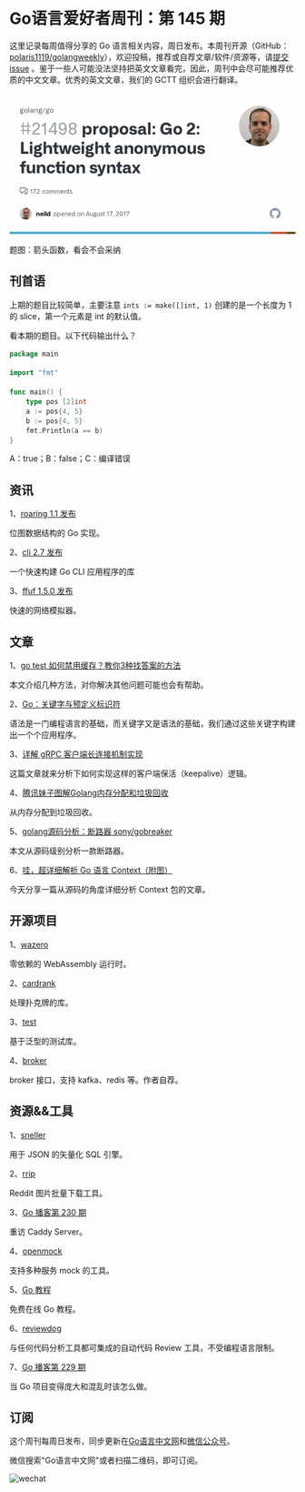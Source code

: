 # Go语言爱好者周刊：第 145 期

这里记录每周值得分享的 Go 语言相关内容，周日发布。本周刊开源（GitHub：[polaris1119/golangweekly](https://github.com/polaris1119/golangweekly)），欢迎投稿，推荐或自荐文章/软件/资源等，请[提交 issue](https://github.com/polaris1119/golangweekly/issues) 。鉴于一些人可能没法坚持把英文文章看完，因此，周刊中会尽可能推荐优质的中文文章。优秀的英文文章，我们的 GCTT 组织会进行翻译。

![](imgs/issue145/cover.png)

题图：箭头函数，看会不会采纳

## 刊首语

上期的题目比较简单，主要注意 `ints := make([]int, 1)` 创建的是一个长度为 1 的 slice，第一个元素是 int 的默认值。

看本期的题目。以下代码输出什么？

```go
package main

import "fmt"

func main() {
	type pos [2]int
	a := pos{4, 5}
	b := pos{4, 5}
	fmt.Println(a == b)
}
```

A：true；B：false；C：编译错误

## 资讯

1、[roaring 1.1 发布](https://github.com/RoaringBitmap/roaring)

位图数据结构的 Go 实现。

2、[cli 2.7 发布](https://github.com/urfave/cli)

一个快速构建 Go CLI 应用程序的库

3、[ffuf 1.5.0 发布](https://github.com/ffuf/ffuf)

快速的网络模拟器。

## 文章

1、[go test 如何禁用缓存？教你3种找答案的方法](https://mp.weixin.qq.com/s/RY6o9ae9L8JEXsBVbtxeug)

本文介绍几种方法，对你解决其他问题可能也会有帮助。

2、[Go：关键字与预定义标识符](https://mp.weixin.qq.com/s/tr6JwRV93IJtSXdRB6xAOQ)

语法是一门编程语言的基础，而关键字又是语法的基础，我们通过这些关键字构建出一个个应用程序。

3、[详解 gRPC 客户端长连接机制实现](https://mp.weixin.qq.com/s/LBqsUyC3N-IgxSLUq6-mbg)

这篇文章就来分析下如何实现这样的客户端保活（keepalive）逻辑。

4、[腾讯妹子图解Golang内存分配和垃圾回收](https://mp.weixin.qq.com/s/iAy9ReQhnmCYUFvwYroGPA)

从内存分配到垃圾回收。

5、[golang源码分析：断路器 sony/gobreaker](https://mp.weixin.qq.com/s/FrT9sfMdYC41UDjRCKV77g)

本文从源码级别分析一款断路器。

6、[哇，超详细解析 Go 语言 Context（附图）](https://mp.weixin.qq.com/s/V3q7MFCJ8etA3jGa6gH2yw)

今天分享一篇从源码的角度详细分析 Context 包的文章。

## 开源项目

1、[wazero](https://github.com/tetratelabs/wazero)

零依赖的 WebAssembly 运行时。

2、[cardrank](https://github.com/cardrank/cardrank)

处理扑克牌的库。

3、[test](https://github.com/shoenig/test)

基于泛型的测试库。

4、[broker](https://github.com/go-god/broker)

broker 接口，支持 kafka、redis 等。作者自荐。

## 资源&&工具

1、[sneller](https://github.com/SnellerInc/sneller)

用于 JSON 的矢量化 SQL 引擎。

2、[rrip](https://github.com/mahesh-hegde/rrip)

Reddit 图片批量下载工具。

3、[Go 播客第 230 期](https://changelog.com/gotime/230)

重访 Caddy Server。

4、[openmock](https://github.com/checkr/openmock)

支持多种服务 mock 的工具。

5、[Go 教程](https://www.karanpratapsingh.com/courses/go)

免费在线 Go 教程。

6、[reviewdog](https://github.com/reviewdog/reviewdog)

与任何代码分析工具都可集成的自动代码 Review 工具，不受编程语言限制。

7、[Go 播客第 229 期](https://changelog.com/gotime/229)

当 Go 项目变得庞大和混乱时该怎么做。

## 订阅

这个周刊每周日发布，同步更新在[Go语言中文网](https://studygolang.com/go/weekly)和[微信公众号](https://weixin.sogou.com/weixin?query=Go%E8%AF%AD%E8%A8%80%E4%B8%AD%E6%96%87%E7%BD%91)。

微信搜索"Go语言中文网"或者扫描二维码，即可订阅。

![wechat](https://raw.githubusercontent.com/polaris1119/golangweekly/master/docs/imgs/wechat.png)
